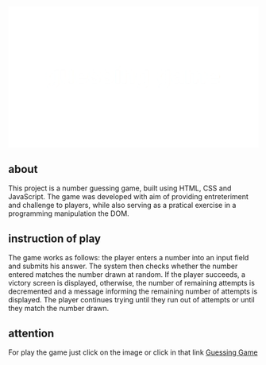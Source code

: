 <p>
   <a href="https://iamlucasmagalhaes.github.io/guessing-game/">
    <img src="image/guessing-game-Photoroom.png-Photoroom.png">
   </a>
</p>

## about
This project is a number guessing game, built using HTML, CSS and JavaScript. The game was developed with aim of providing entreteriment and challenge to players, while also serving as a pratical exercise in a programming manipulation the DOM.

## instruction of play
The game works as follows: the player enters a number into an input field and submits his answer. The system then checks whether the number entered matches the number drawn at random. If the player succeeds, a victory screen is displayed, otherwise, the number of remaining attempts is decremented and a message informing the remaining number of attempts is displayed. The player continues trying until they run out of attempts or until they match the number drawn.

## attention
For play the game just click on the image or click in that link <a href="https://iamlucasmagalhaes.github.io/guessing-game/" style = "text-decoration: underline;" >Guessing Game</a>
